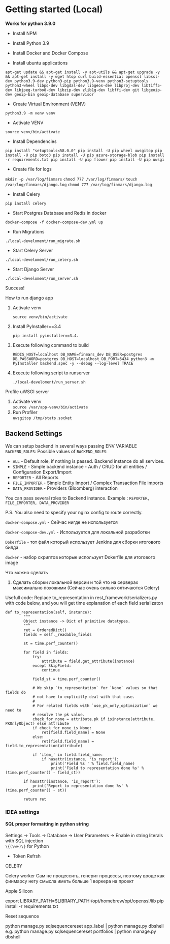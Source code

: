 # Getting started (Local) 

**Works for python 3.9.0**

* Install NPM
* Install Python 3.9
* Install Docker and Docker Compose

* Install ubuntu applications

`apt-get update && apt-get install -y apt-utils && apt-get upgrade -y && apt-get install -y wget htop curl build-essential openssl libssl-dev python3.9-dev python3-pip python3.9-venv python3-setuptools python3-wheel libpq-dev libgdal-dev libgeos-dev libproj-dev libtiff5-dev libjpeg-turbo8-dev libzip-dev zlib1g-dev libffi-dev git libgeoip-dev geoip-bin geoip-database supervisor`

* Create Virtual Environment (VENV)

`python3.9 -m venv venv`

* Activate VENV

`source venv/bin/activate`

* Install Dependencies

`pip install "setuptools<58.0.0"
pip install -U pip wheel uwsgitop
pip install -U pip boto3
pip install -U pip azure-storage-blob
pip install -r requirements.txt
pip install -U pip flower
pip install -U pip uwsgi`

* Create file for logs

`mkdir -p /var/log/finmars`
`chmod 777 /var/log/finmars/`
`touch /var/log/finmars/django.log`
`chmod 777 /var/log/finmars/django.log`

* Install Celery

`pip install celery`

* Start Postgres Database and Redis in docker

`docker-compose -f docker-compose-dev.yml up`

* Run Migrations

`./local-develoment/run_migrate.sh`

* Start Celery Server

`./local-develoment/run_celery.sh`

* Start Django Server

`./local-develoment/run_server.sh`

Success!


How to run django app

1) Activate venv

    `source venv/bin/activate`

2) Install PyInstaller==3.4

    `pip install pyinstaller==3.4.`
    
3) Execute following command to build

   `REDIS_HOST=localhost DB_NAME=finmars_dev DB_USER=postgres DB_PASSWORD=postgres DB_HOST=localhost DB_PORT=5434 python3 -m PyInstaller backend.spec -y --debug --log-level TRACE`

4) Execute following script to runserver

   `./local-develoment/run_server.sh`
   
Profile uWSGI server 
1) Activate venv  
`source /var/app-venv/bin/activate`
2) Run Profiler  
`uwsgitop /tmp/stats.socket`


## Backend Settings

We can setup backend in several ways passing ENV VARIABLE `BACKEND_ROLES`:
Possible values of `BACKEND_ROLES`:

* `ALL` - Default role, if nothing is passed. Backend instance do all services.
* `SIMPLE` - Simple backend instance - Auth / CRUD for all entities / Configuration Export/Import
* `REPORTER` - All Reports 
* `FILE_IMPORTER` - Simple Entity Import / Complex Transaction  File imports
* `DATA_PROVIDER` - Providers (Bloomberg) interaction 

You can pass several roles to Backend instance. 
Example : `REPORTER, FILE_IMPORTER, DATA_PROVIDER`

P.S. You also need to specify your nginx config to route correctly. 


`docker-compose.yml` - Сейчас нигде не используется

`docker-compose-dev.yml` - Используется для локальной разработки

`Dokerfile` - тот файл который использует Jenkins для сборки итогового билда

`docker` - набор скриптов которые использует Dokerfile для итогового image




Что можно сделать
1) Сделать сборки локальной версии и той что на серверах максимально похожими (Сейчас очень сильно олтичаются Celery)


















Usefull code: Replace to_representation in rest_framework/serializers.py with code below, and you will get time explanation of each field serializaton

```
def to_representation(self, instance):
        """
        Object instance -> Dict of primitive datatypes.
        """
        ret = OrderedDict()
        fields = self._readable_fields

        st = time.perf_counter()

        for field in fields:
            try:
                attribute = field.get_attribute(instance)
            except SkipField:
                continue

            field_st = time.perf_counter()

            # We skip `to_representation` for `None` values so that fields do
            # not have to explicitly deal with that case.
            #
            # For related fields with `use_pk_only_optimization` we need to
            # resolve the pk value.
            check_for_none = attribute.pk if isinstance(attribute, PKOnlyObject) else attribute
            if check_for_none is None:
                ret[field.field_name] = None
            else:
                ret[field.field_name] = field.to_representation(attribute)

            if 'item_' in field.field_name:
                if hasattr(instance, 'is_report'):
                    print('Field %s ' % field.field_name)
                    print('Field to representation done %s' % (time.perf_counter() - field_st))

        if hasattr(instance, 'is_report'):
            print('Report to representation done %s' % (time.perf_counter() - st))

        return ret

```

### IDEA settings

#### SQL proper formatting in python string

Settings -> Tools -> Database -> User Parameters -> Enable in string literals with SQL injection  
`\{(\w+)\}` for Python


- Token Refrsh



CELERY


Celery worker 
    Сам не процессить, генерит процессы, поэтому вроде как финмарсу нету смысла иметь больше 1 воркера на проект


Apple Silicon

export LIBRARY_PATH=$LIBRARY_PATH:/opt/homebrew/opt/openssl/lib
pip install -r requirements.txt

Reset sequence

python manage.py sqlsequencereset app_label | python manage.py dbshell
e.g.
python manage.py sqlsequencereset portfolios | python manage.py dbshell